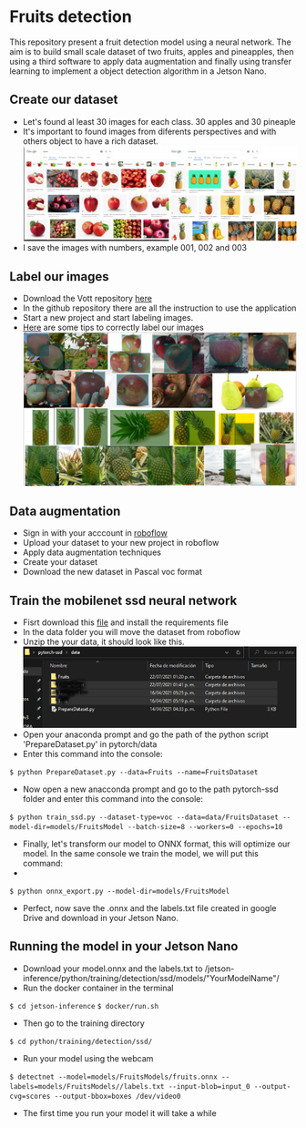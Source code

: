 # Fruits detection
This repository present a fruit detection model using a neural network. The aim is to build small scale dataset of two fruits, apples and pineapples, then using a third software to apply data augmentation and finally using transfer learning to implement a object detection algorithm in a Jetson Nano.
## Create our dataset
- Let's found al least 30 images for each class. 30 apples and 30 pineaple
- It's important to found images from diferents perspectives and with others object to have a rich dataset.
![Fruits_search](images/fruits_search.png)
- I save the images with numbers, example 001, 002 and 003
## Label our images 
- Download the Vott repository [here](https://github.com/microsoft/VoTT)
- In the github repository there are all the instruction to use the application
- Start a new project and start labeling images.
- [Here](https://blog.roboflow.com/tips-for-how-to-label-images/) are some tips to correctly label our images
![Labeled Images](images/labeled_images.png)
## Data augmentation
- Sign in with your acccount in [roboflow](https://roboflow.com/)
- Upload your dataset to your new project in roboflow
- Apply data augmentation techniques
- Create your dataset
- Download the new dataset in Pascal voc format
## Train the mobilenet ssd neural network
- Fisrt download this [file](https://drive.google.com/u/0/uc?id=1rKiFl4WwzcbQ4Qbs_y4MbU9IGI3dfzLS&export=download) and install the requirements file
- In the data folder you will move the dataset from roboflow
- Unzip the your data, it should look like this.
![Folder](images/folder.png)
- Open your anaconda prompt and go the path of the python script 'PrepareDataset.py' in pytorch/data
- Enter this command into the console:

`$ python PrepareDataset.py --data=Fruits --name=FruitsDataset`
- Now open a new anacconda prompt and go to the path pytorch-ssd folder and enter this command into the console:

`$ python train_ssd.py --dataset-type=voc --data=data/FruitsDataset --model-dir=models/FruitsModel --batch-size=8 --workers=0 --epochs=10`

- Finally, let's transform our model to ONNX format, this will optimize our model. In the same console we train the model, we will put this command:
- 
`$ python onnx_export.py --model-dir=models/FruitsModel`

- Perfect, now save the .onnx  and the labels.txt file created in google Drive and download in your Jetson Nano.
## Running the model in your Jetson Nano
* Download your model.onnx and the labels.txt to /jetson-inference/python/training/detection/ssd/models/"YourModelName"/
* Run the docker container in the terminal

`$ cd jetson-inference`
`$ docker/run.sh`
* Then go to the training directory

`$ cd python/training/detection/ssd/`
* Run your model using the webcam 

`$ detectnet --model=models/FruitsModels/fruits.onnx --labels=models/FruitsModels//labels.txt --input-blob=input_0 --output-cvg=scores --output-bbox=boxes /dev/video0`
* The first time you run your model it will take a while
